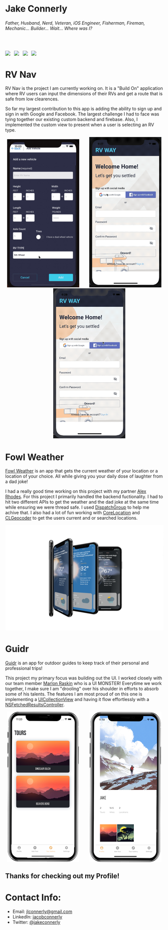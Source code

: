# Jake Connerly
###### Father, Husband, Nerd, Veteran, iOS Engineer, Fisherman, Fireman, Mechanic... Builder… Wait… Where was I?
</br>

<a href="https://bb109343-ea29-4e9f-bfaa-8c0b89a85ae6.filesusr.com/ugd/dcf745_5c2b2ce37230498fbd95a734f3b817eb.pdf" download><img src="https://img.shields.io/badge/Download-Resume-ff69b4.svg?style=for-the-badge&logo=codeigniter&logoColor=white"></a>&nbsp;&nbsp;&nbsp;<a href="mailto:jlconnerly@gmail.com"><img src="https://img.shields.io/badge/Email-Jake-orange?style=for-the-badge&logo=gmail"></a>&nbsp;&nbsp;&nbsp;<a href="https://www.linkedin.com/in/jacob-connerly/" target="_blank"><img src="https://img.shields.io/badge/Linkedin-Jacobconnerly-blue?style=for-the-badge&logo=linkedin" ></a>&nbsp;&nbsp;&nbsp;<a href="https://twitter.com/jakeconnerly" target="_blank"><img src="https://img.shields.io/badge/Twitter-Jakeconnerly-informational?style=for-the-badge&logo=twitter"></a>

# RV Nav
RV Nav is the project I am currently working on.  It is a "Build On" application where RV users can input the dimensions of their RVs and get a route that is safe from low clearences. 

So far my largest contribution to this app is adding the ability to sign up and sign in with Google and Facebook.  The largest challenge I had to face was tying together our existing custom backend and firebase.  Also, I implemented the custom view to present when a user is selecting an RV type.

<p align="center">
<img src="Images/ShortVehicleFormGIF.gif" width="230"  title="SignUp/SignIn With Google">&nbsp;&nbsp;&nbsp;&nbsp;&nbsp;&nbsp;&nbsp;&nbsp;<img src="Images/RVNavSignUpSignInGoogleGIF.gif" width="230"  title="SignUp/SignIn With Google">&nbsp;&nbsp;&nbsp;&nbsp;&nbsp;&nbsp;&nbsp;&nbsp;<img src="Images/RVNavSignUpSignInFacebookGIF.gif" width="230" title="SignUp/SignIn With Facebook">
</p>

# Fowl Weather
<a href="https://github.com/alexnrhodes">Fowl Weather</a> is an app that gets the current weather of your location or a location of your choice. All while giving you your daily dose of laughter from a dad joke!

I had a really good time working on this project with my partner <a href="https://github.com/alexnrhodes">Alex Rhodes</a>.  For this project I primarily handled the backend fuctionality.  I had to hit two different APIs to get the weather and the dad joke at the same time while ensuring we were thread safe.  I used <a href="https://developer.apple.com/documentation/dispatch/dispatchgroup">DispatchGroup</a> to help me achive that.  I also had a lot of fun working with <a href="https://developer.apple.com/documentation/corelocation">CoreLocation</a> and <a href="https://developer.apple.com/documentation/corelocation/clgeocoder">CLGeocoder</a> to get the users current and or searched locations.

<p align="center">
  <img src="Images/mockupFowlWeathercopy.png" width"230" title="Fowl Weather">
</p>

# Guidr
<a href="https://github.com/bw-guidr/guidr-ios">Guidr</a> is an app for outdoor guides to keep track of their personal and professional trips!

This project my primary focus was building out the UI.  I worked closely with our team member <a href="https://github.com/marlonjames71">Marlon Raskin</a> who is a UI MONSTER!  Everytime we work together, I make sure I am "drooling" over his shoulder in efforts to absorb some of his talents.  The features I am most proud of on this one is implementing a <a href="https://developer.apple.com/documentation/uikit/uicollectionview">UICollectionView</a> and having it flow effortlessly with a <a href="https://developer.apple.com/documentation/coredata/nsfetchedresultscontroller">NSFetchedResultsController</a>.

<p align="center">
<img src="Images/GuiderTours.png" width="230"  title="Tours Collection View">&nbsp;&nbsp;&nbsp;&nbsp;&nbsp;&nbsp;&nbsp;&nbsp;<img src="Images/GuidrProfile.png" width="230" title="Profile View">
</p>

## Thanks for checking out my Profile!


# Contact Info:

- Email: jlconnerly@gmail.com
- LinkedIn: [jacobconnerly](https://www.linkedin.com/in/jacob-connerly/)
- Twitter: [@jakeconnerly](https://twitter.com/jakeconnerly)

